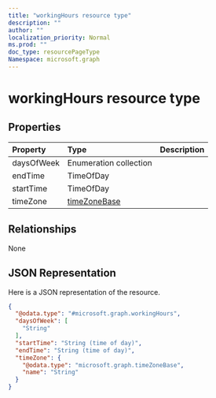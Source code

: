```yaml
---
title: "workingHours resource type"
description: ""
author: ""
localization_priority: Normal
ms.prod: ""
doc_type: resourcePageType
Namespace: microsoft.graph
---
```



# workingHours resource type



## Properties
|Property|Type|Description|
|:---|:---|:---|
|daysOfWeek|Enumeration collection||
|endTime|TimeOfDay||
|startTime|TimeOfDay||
|timeZone|[timeZoneBase](../resources/timeZoneBase.md)||

## Relationships
None

## JSON Representation
Here is a JSON representation of the resource.
<!-- {
  "blockType": "resource",
  "@odata.type": "microsoft.graph.workingHours"
}
-->
``` json
{
  "@odata.type": "#microsoft.graph.workingHours",
  "daysOfWeek": [
    "String"
  ],
  "startTime": "String (time of day)",
  "endTime": "String (time of day)",
  "timeZone": {
    "@odata.type": "microsoft.graph.timeZoneBase",
    "name": "String"
  }
}
```

